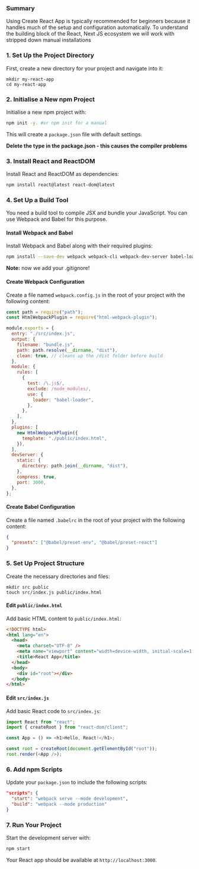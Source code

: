 ### Summary

Using Create React App is typically recommended for beginners because it handles much of the setup and configuration automatically. To understand the building block of the React, Next JS ecosystem we will work with stripped down manual installations

### 1. **Set Up the Project Directory**

First, create a new directory for your project and navigate into it:

```laragon-terminal
mkdir my-react-app
cd my-react-app
```

### 2. **Initialise a New npm Project**

Initialise a new npm project with:

```bash
npm init -y. #or npm init for a manual
```

This will create a `package.json` file with default settings.

**Delete the type in the package.json - this causes the compiler problems**

### 3. **Install React and ReactDOM**

Install React and ReactDOM as dependencies:

```bash
npm install react@latest react-dom@latest
```

### 4. **Set Up a Build Tool**

You need a build tool to compile JSX and bundle your JavaScript. You can use Webpack and Babel for this purpose.

#### **Install Webpack and Babel**

Install Webpack and Babel along with their required plugins:

```bash
npm install --save-dev webpack webpack-cli webpack-dev-server babel-loader @babel/core @babel/preset-env @babel/preset-react html-webpack-plugin

```

**Note:** now we add your .gitignore!

#### **Create Webpack Configuration**

Create a file named `webpack.config.js` in the root of your project with the following content:

```javascript
const path = require("path");
const HtmlWebpackPlugin = require("html-webpack-plugin");

module.exports = {
  entry: "./src/index.js",
  output: {
    filename: "bundle.js",
    path: path.resolve(__dirname, "dist"),
    clean: true, // cleans up the /dist folder before build
  },
  module: {
    rules: [
      {
        test: /\.js$/,
        exclude: /node_modules/,
        use: {
          loader: "babel-loader",
        },
      },
    ],
  },
  plugins: [
    new HtmlWebpackPlugin({
      template: "./public/index.html",
    }),
  ],
  devServer: {
    static: {
      directory: path.join(__dirname, "dist"),
    },
    compress: true,
    port: 3000,
  },
};
```

#### **Create Babel Configuration**

Create a file named `.babelrc` in the root of your project with the following content:

```json
{
  "presets": ["@babel/preset-env", "@babel/preset-react"]
}
```

### 5. **Set Up Project Structure**

Create the necessary directories and files:

```laragon-terminal
mkdir src public
touch src/index.js public/index.html
```

#### **Edit `public/index.html`**

Add basic HTML content to `public/index.html`:

```html
<!DOCTYPE html>
<html lang="en">
  <head>
    <meta charset="UTF-8" />
    <meta name="viewport" content="width=device-width, initial-scale=1.0" />
    <title>React App</title>
  </head>
  <body>
    <div id="root"></div>
  </body>
</html>
```

#### **Edit `src/index.js`**

Add basic React code to `src/index.js`:

```javascript
import React from "react";
import { createRoot } from "react-dom/client";

const App = () => <h1>Hello, React!</h1>;

const root = createRoot(document.getElementById("root"));
root.render(<App />);
```

### 6. **Add npm Scripts**

Update your `package.json` to include the following scripts:

```json
"scripts": {
  "start": "webpack serve --mode development",
  "build": "webpack --mode production"
}
```

### 7. **Run Your Project**

Start the development server with:

```bash
npm start
```

Your React app should be available at `http://localhost:3000`.
